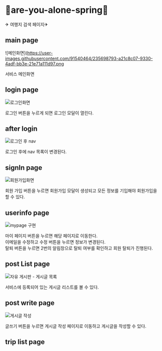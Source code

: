 # 🚢are-you-alone-spring🚗

✈ 여행지 검색 페이지✈

## main page
![메인화면](https://user-images.githubusercontent.com/91540464/235698793-a21c8c07-9330-4adf-bb3e-21e71a111d97.png

서비스 메인화면  

## login page
![로그인화면](https://user-images.githubusercontent.com/91540464/235698787-556b3e8e-ac9f-4325-899d-028097d2a85f.png)

로그인 버튼을 누르게 되면 로그인 모달이 열린다.  

## after login
![로그인 후 nav](https://user-images.githubusercontent.com/91540464/235698806-343523fb-7a8f-40e4-806a-35543a03e32c.png)

로그인 후에 nav 목록이 변경된다.  

## signIn page
![회원가입화면](https://user-images.githubusercontent.com/91540464/235698801-b792456d-6f03-4d43-be5e-ee2f609c032f.png)

회원 가입 버튼을 누르면 회원가입 모달이 생성되고 모든 정보를 기입해야 회원가입을 할 수 있다.

## userinfo page
![mypage 구현](https://user-images.githubusercontent.com/91540464/235698802-a7aa0629-2de8-4a03-a97b-40e4d26c2bdc.png)

마이 페이지 버튼을 누르면 해당 페이지로 이동한다.  
이메일을 수정하고 수정 버튼을 누르면 정보가 변경된다.  
탈퇴 버튼을 누르면 2번의 알림창으로 탈퇴 여부를 확인하고 회원 탈퇴가 진행된다.  

## post List page
![자유 게시판 - 게시글 목록](https://user-images.githubusercontent.com/91540464/235698799-997bfbbb-e3f3-491d-a808-50e59f38ac9e.png)

서비스에 등록되어 있는 게시글 리스트를 볼 수 있다.  

## post write page
![게시글 작성](https://user-images.githubusercontent.com/91540464/235698805-ecb93c4e-d4a2-4e57-8617-80dc2a407076.png)

글쓰기 버튼을 누르면 게시글 작성 페이지로 이동하고 게시글을 작성할 수 있다.

## trip list page
